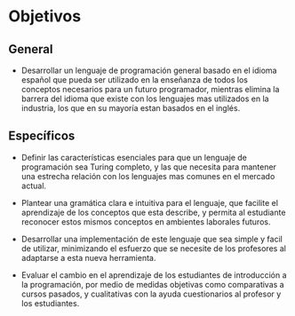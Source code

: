 # Objetivos

## General
- Desarrollar un lenguaje de programación general basado en el idioma español que pueda ser utilizado en la enseñanza de todos los conceptos necesarios para un futuro programador, mientras elimina la barrera del idioma que existe con los lenguajes mas utilizados en la industria, los que en su mayoría estan basados en el inglés.

## Específicos
- Definir las características esenciales para que un lenguaje de programación sea Turing completo, y las que necesita para mantener una estrecha relación con los lenguajes mas comunes en el mercado actual.

- Plantear una gramática clara e intuitiva para el lenguaje, que facilite el aprendizaje de los conceptos que esta describe, y permita al estudiante reconocer estos mismos conceptos en ambientes laborales futuros.

- Desarrollar una implementación de este lenguaje que sea simple y facil de utilizar, minimizando el esfuerzo que se necesite de los profesores al adaptarse a esta nueva herramienta.

- Evaluar el cambio en el aprendizaje de los estudiantes de introducción a la programación, por medio de medidas objetivas como comparativas a cursos pasados, y cualitativas con la ayuda cuestionarios al profesor y los estudiantes.